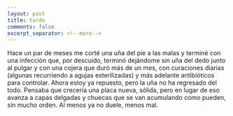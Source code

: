 ```yaml
--- 
layout: post 
title: tarde  
comments: false 
excerpt_separator: <!--more--> 
---
```


Hace un par de meses me corté una uña del pie a las malas y terminé con
una infección que, por descuido, terminó dejándome sin uña del dedo junto
al pulgar y con una cojera que duró más de un mes, con curaciones diarias
(algunas recurriendo a agujas esterilizadas) y más adelante antibióticos
para controlar. Ahora estoy ya repuesto, pero la uña no ha regresado del
todo. Pensaba que crecería una placa nueva, sólida, pero en lugar de eso
avanza a capas delgadas y chuecas que se van acumulando como pueden, sin
mucho orden. Al menos ya no duele, menos mal.  
